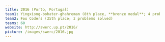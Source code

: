 ```yaml
---
title: 2016 (Porto, Portugal)
team1: Yingxiong-bohater-ghahreman (8th place, **bronze medal**; 4 problems solved)
team2: Foo Coders (35th place; 2 problems solved)
teams: 60
website: http://swerc.up.pt/2016/
picture: /images/swerc/2016.jpg
---
```


